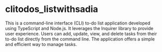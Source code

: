 # clitodos_listwithsadia
This is a command-line interface (CLI) to-do list application developed using TypeScript and Node.js. It leverages the Inquirer library to provide user experience. Users can add, update, view, and delete tasks from their to-do list directly from the command line. The application offers a simple and efficient way to manage tasks.
